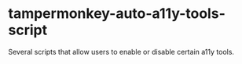 # tampermonkey-auto-a11y-tools-script
Several scripts that allow users to enable or disable certain a11y tools.
